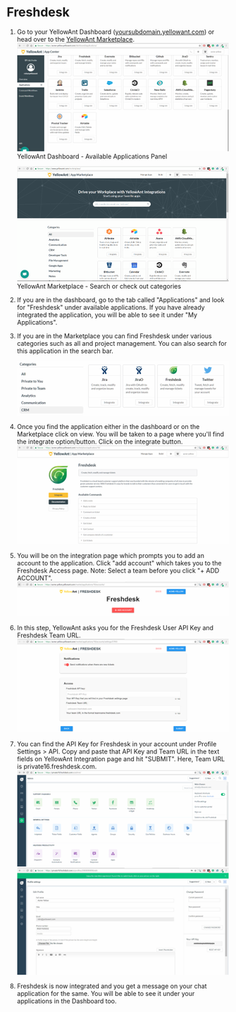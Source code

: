 # Freshdesk

1. Go to your YellowAnt Dashboard \([yoursubdomain.yellowant.com](https://github.com/yellowanthq/yellowant-help-center/tree/bdad19066023aa6a8b667a1d6f05b72945b49759/yoursubdomain.yellowant.com)\) or head over to the [YellowAnt Marketplace](https://www.yellowant.com/marketplace).  
   ![](../../.gitbook/assets/airtable1.png)YellowAnt Dashboard - Available Applications Panel

   ![](../../.gitbook/assets/instamp.png)YellowAnt Marketplace - Search or check out categories

2. If you are in the dashboard, go to the tab called "Applications" and look for "Freshdesk" under available applications. If you have already integrated the application, you will be able to see it under "My Applications".
3. If you are in the Marketplace you can find Freshdesk under various categories such as all and project management. You can also search for this application in the search bar.

   ![](../../.gitbook/assets/fresh1.png)

4. Once you find the application either in the dashboard or on the Marketplace click on view. You will be taken to a page where you'll find the integrate option/button. Click on the integrate button. ![](../../.gitbook/assets/fresh2.png)
5. You will be on the integration page which prompts you to add an account to the application. Click "add account" which takes you to the Freshdesk Access page. Note: Select a team before you click "+ ADD ACCOUNT". ![](../../.gitbook/assets/fresh3.png)
6. In this step, YellowAnt asks you for the Freshdesk User API Key and Freshdesk Team URL. ![](../../.gitbook/assets/fresh4.png)
7. You can find the API Key for Freshdesk in your account under Profile Settings &gt; API. Copy and paste that API Key and Team URL in the text fields on YellowAnt Integration page and hit "SUBMIT". Here, Team URL is private16.freshdesk.com. ![](../../.gitbook/assets/fresh12.png)![](../../.gitbook/assets/fresh11.JPG)
8. Freshdesk is now integrated and you get a message on your chat application for the same. You will be able to see it under your applications in the Dashboard too.

